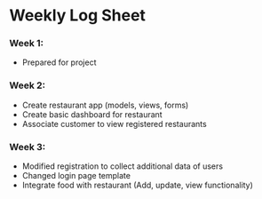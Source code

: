 # Weekly Log Sheet

### Week 1:

- Prepared for project


### Week 2:

- Create restaurant app (models, views, forms)
- Create basic dashboard for restaurant
- Associate customer to view registered restaurants 


### Week 3:

- Modified registration to collect additional data of users
- Changed login page template
- Integrate food with restaurant (Add, update, view functionality) 